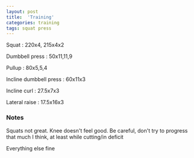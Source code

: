 ```yaml
---
layout: post
title:  'Training'
categories: training
tags: squat press
---
```


Squat : 220x4, 215x4x2

Dumbbell press  : 50x11,11,9

Pullup  : 80x5,5,4

Incline dumbbell press : 60x11x3

Incline curl  :  27.5x7x3

Lateral raise : 17.5x16x3

### Notes

Squats not great. Knee doesn't feel good. Be careful, don't try to progress that much I think, at least while cutting/in deficit

Everything else fine
